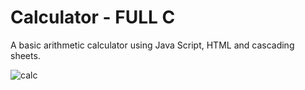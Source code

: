 # Calculator - FULL __C__

A basic arithmetic calculator using Java Script, HTML and cascading sheets.

![calc](Calculator-FULLC/Calculator/images/calc.jpg)

